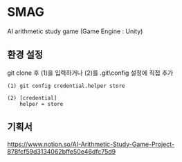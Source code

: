 # SMAG
AI arithmetic study game
(Game Engine : Unity)


## 환경 설정
git clone 후 (1)을 입력하거나 (2)를 .git\config 설정에 직접 추가
```
(1) git config credential.helper store

(2) [credential]
	helper = store
```


## 기획서
https://www.notion.so/AI-Arithmetic-Study-Game-Project-878fcf59d3134062bffe50e46dfc75d9
